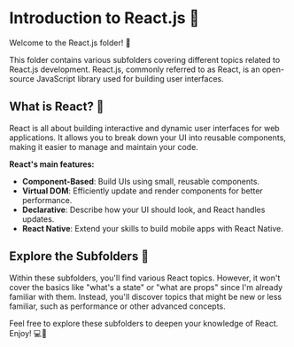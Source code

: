 # Introduction to React.js 👋

Welcome to the React.js folder! 🎉

This folder contains various subfolders covering different topics related to React.js development. React.js, commonly referred to as React, is an open-source JavaScript library used for building user interfaces.

## What is React? 🤔

React is all about building interactive and dynamic user interfaces for web applications. It allows you to break down your UI into reusable components, making it easier to manage and maintain your code.

**React's main features:**

- **Component-Based**: Build UIs using small, reusable components.
- **Virtual DOM**: Efficiently update and render components for better performance.
- **Declarative**: Describe how your UI should look, and React handles updates.
- **React Native**: Extend your skills to build mobile apps with React Native.

## Explore the Subfolders 📂

Within these subfolders, you'll find various React topics. However, it won't cover the basics like "what's a state" or "what are props" since I'm already familiar with them. Instead, you'll discover topics that might be new or less familiar, such as performance or other advanced concepts.

Feel free to explore these subfolders to deepen your knowledge of React. Enjoy! 💻🚀
